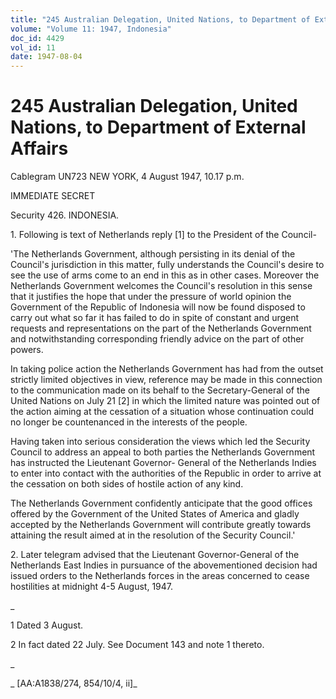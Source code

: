 ```yaml
---
title: "245 Australian Delegation, United Nations, to Department of External Affairs"
volume: "Volume 11: 1947, Indonesia"
doc_id: 4429
vol_id: 11
date: 1947-08-04
---
```


# 245 Australian Delegation, United Nations, to Department of External Affairs

Cablegram UN723 NEW YORK, 4 August 1947, 10.17 p.m.

IMMEDIATE SECRET

Security 426. INDONESIA.

1\. Following is text of Netherlands reply [1] to the President of the Council-

'The Netherlands Government, although persisting in its denial of the Council's jurisdiction in this matter, fully understands the Council's desire to see the use of arms come to an end in this as in other cases. Moreover the Netherlands Government welcomes the Council's resolution in this sense that it justifies the hope that under the pressure of world opinion the Government of the Republic of Indonesia will now be found disposed to carry out what so far it has failed to do in spite of constant and urgent requests and representations on the part of the Netherlands Government and notwithstanding corresponding friendly advice on the part of other powers.

In taking police action the Netherlands Government has had from the outset strictly limited objectives in view, reference may be made in this connection to the communication made on its behalf to the Secretary-General of the United Nations on July 21 [2] in which the limited nature was pointed out of the action aiming at the cessation of a situation whose continuation could no longer be countenanced in the interests of the people.

Having taken into serious consideration the views which led the Security Council to address an appeal to both parties the Netherlands Government has instructed the Lieutenant Governor- General of the Netherlands Indies to enter into contact with the authorities of the Republic in order to arrive at the cessation on both sides of hostile action of any kind.

The Netherlands Government confidently anticipate that the good offices offered by the Government of the United States of America and gladly accepted by the Netherlands Government will contribute greatly towards attaining the result aimed at in the resolution of the Security Council.'

2\. Later telegram advised that the Lieutenant Governor-General of the Netherlands East Indies in pursuance of the abovementioned decision had issued orders to the Netherlands forces in the areas concerned to cease hostilities at midnight 4-5 August, 1947.

_

1 Dated 3 August.

2 In fact dated 22 July. See Document 143 and note 1 thereto.

_

_ [AA:A1838/274, 854/10/4, ii]_
